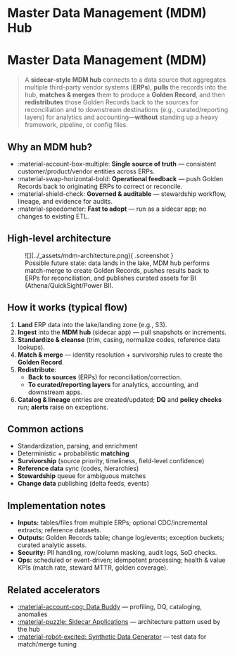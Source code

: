 ﻿# Master Data Management (MDM) Hub

# Master Data Management (MDM)

> A **sidecar-style MDM hub** connects to a data source that aggregates multiple third-party vendor systems (**ERPs**), **pulls** the records into the hub, **matches & merges** them to produce a **Golden Record**, and then **redistributes** those Golden Records back to the sources for reconciliation and to downstream destinations (e.g., curated/reporting layers) for analytics and accounting—**without** standing up a heavy framework, pipeline, or config files.

## Why an MDM hub?
- :material-account-box-multiple: **Single source of truth** — consistent customer/product/vendor entities across ERPs.
- :material-swap-horizontal-bold: **Operational feedback** — push Golden Records back to originating ERPs to correct or reconcile.
- :material-shield-check: **Governed & auditable** — stewardship workflow, lineage, and evidence for audits.
- :material-speedometer: **Fast to adopt** — run as a sidecar app; no changes to existing ETL.

## High-level architecture

<figure markdown>
  ![](../_assets/mdm-architecture.png){ .screenshot }
  <figcaption>Possible future state: data lands in the lake, MDM hub performs match-merge to create Golden Records, pushes results back to ERPs for reconciliation, and publishes curated assets for BI (Athena/QuickSight/Power BI).</figcaption>
</figure>

## How it works (typical flow)
1. **Land** ERP data into the lake/landing zone (e.g., S3).  
2. **Ingest** into the **MDM hub** (sidecar app) — pull snapshots or increments.  
3. **Standardize & cleanse** (trim, casing, normalize codes, reference data lookups).  
4. **Match & merge** — identity resolution + survivorship rules to create the **Golden Record**.  
5. **Redistribute**:  
   - **Back to sources** (ERPs) for reconciliation/correction.  
   - **To curated/reporting layers** for analytics, accounting, and downstream apps.  
6. **Catalog & lineage** entries are created/updated; **DQ** and **policy checks** run; **alerts** raise on exceptions.

## Common actions
- Standardization, parsing, and enrichment  
- Deterministic + probabilistic **matching**  
- **Survivorship** (source priority, timeliness, field-level confidence)  
- **Reference data** sync (codes, hierarchies)  
- **Stewardship** queue for ambiguous matches  
- **Change data** publishing (delta feeds, events)

## Implementation notes
- **Inputs:** tables/files from multiple ERPs; optional CDC/incremental extracts; reference datasets.  
- **Outputs:** Golden Records table; change log/events; exception buckets; curated analytic assets.  
- **Security:** PII handling, row/column masking, audit logs, SoD checks.  
- **Ops:** scheduled or event-driven; idempotent processing; health & value KPIs (match rate, steward MTTR, golden coverage).  

## Related accelerators
- [:material-account-cog: Data Buddy](../data-buddy/index.md) — profiling, DQ, cataloging, anomalies  
- [:material-puzzle: Sidecar Applications](../sidecar-applications/index.md) — architecture pattern used by the hub  
- [:material-robot-excited: Synthetic Data Generator](../synthetic-data-generator/index.md) — test data for match/merge tuning
